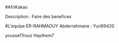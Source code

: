 
#AfriKakao

Description :
	Faire des benefices

#L'equipe
ER-RAHMAOUY Abderrahmane : Yuri69420

youssef7rouz
Haythem7

